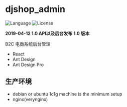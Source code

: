 # djshop_admin

![Language](https://img.shields.io/badge/language-JavaScript-orange.svg?style=flat-square)
![License](https://img.shields.io/badge/license-MIT-blue.svg?style=flat-square)

**2019-04-12 1.0 API以及后台发布 1.0 版本**

B2C 电商系统后台管理

- React
- Ant Design
- Ant Design Pro

## 生产环境

- debian or ubuntu 1c1g machine is the minimum setup
- nginx(verynginx)
